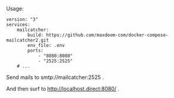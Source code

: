 Usage:

    version: "3"
    services:
        mailcatcher:
            build: https://github.com/maxdoom-com/docker-compose-mailcatcher2.git
            env_file: .env
            ports:
                - "8080:8080"
                - "2525:2525"
        # ...

Send mails to smtp://mailcatcher:2525 .

And then surf to http://localhost.direct:8080/ .
